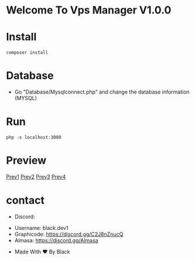 # Welcome To Vps Manager V1.0.0

# Install
 
 ```ssh
composer install
 ```

 # Database

- Go "Database/Mysqlconnect.php" and change the database information (MYSQL)

# Run

```ssh
php -s localhost:3000
```


# Preview

[Prev1](https://i.ibb.co/4Ps3N3x/idkdmage.png)
[Prev2](https://i.ibb.co/mXTDt3D/png.png)
[Prev3](https://i.ibb.co/gwF7m8g/png.png)
[Prev4](https://i.ibb.co/C59zPPn/ima22ge.png)

# contact

- Discord:

* Username: black.dev1
* Graphicode: https://discord.gg/C2J8nZnucQ
* Almasa: https://discord.gg/Almasa

- Made With ❤️ By Black